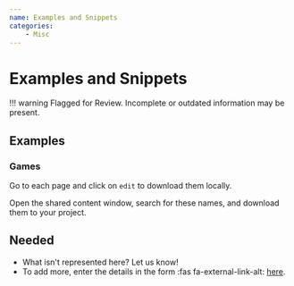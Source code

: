 ```yaml
---
name: Examples and Snippets
categories:
    - Misc
---
```


# Examples and Snippets

!!! warning
    Flagged for Review.
    Incomplete or outdated information may be present.

## Examples

### Games

Go to each page and click on `edit` to download them locally.

Open the shared content window, search for these names, and download them to your project.

## Needed

* What isn't represented here? Let us know!
* To add more, enter the details in the form :fas fa-external-link-alt: [here](https://forms.gle/br8ZjanQGU2LkBvPA).
